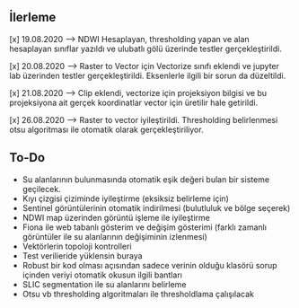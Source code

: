 ## İlerleme

[x] 19.08.2020 --> NDWI Hesaplayan, thresholding yapan ve alan hesaplayan sınıflar yazıldı ve ulubatlı gölü üzerinde testler gerçekleştirildi.

[x] 20.08.2020 --> Raster to Vector için Vectorize sınıfı eklendi ve jupyter lab üzerinden testler gerçekleştirildi. Eksenlerle ilgili bir sorun da düzeltildi.

[x] 21.08.2020 --> Clip eklendi, vectorize için projeksiyon bilgisi ve bu projeksiyona ait gerçek koordinatlar vector için üretilir hale getirildi.

[x] 26.08.2020 --> Raster to vector iyileştirildi. Thresholding belirlenmesi otsu algoritması ile otomatik olarak gerçekleştiriliyor. 
## To-Do

* Su alanlarının bulunmasında otomatik eşik değeri bulan bir sisteme geçilecek.
* Kıyı çizgisi çiziminde iyileştirme (eksiksiz belirleme için)
* Sentinel görüntülerinin otomatik indirilmesi (bulutluluk ve bölge seçerek)
* NDWI map üzerinden görüntü işleme ile iyileştirme
* Fiona ile web tabanlı gösterim ve değişim gösterimi (farklı zamanlı görüntüler ile su alanlarının değişiminin izlenmesi)
* Vektörlerin topoloji kontrolleri
* Test verilieride yüklensin buraya
* Robust bir kod olması açısından sadece verinin olduğu klasörü sorup içinden veriyi otomatik okusun ilgili bantları
* SLIC segmentation ile su alanlarını belirleme
* Otsu vb thresholding algoritmaları ile thresholdlama çalışılacak
